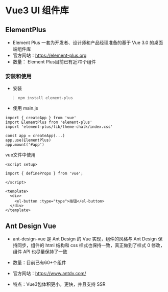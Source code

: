 # Vue3 UI 组件库

## ElementPlus

* Element Plus 一套为开发者、设计师和产品经理准备的基于 Vue 3.0 的桌面端组件库
* 官方网站：https://element-plus.org
* 数量： Element Plus目前已有近70个组件

### 安装和使用
* 安装
> `npm install element-plus`

* 使用
main.js
```
import { createApp } from 'vue'
import ElementPlus from 'element-plus'
import 'element-plus/lib/theme-chalk/index.css'

const app = createApp(...)
app.use(ElementPlus)
app.mount('#app')
```
vue文件中使用
```
<script setup>

import { defineProps } from 'vue';

</script>

<template>
  <div>
    <el-button :type="type">按钮</el-button>
  </div>
</template>

```



## Ant Design Vue

* ant-design-vue 是 Ant Design 的 Vue 实现，组件的风格与 Ant Design 保持同步，组件的 html 结构和 css 样式也保持一致，真正做到了样式 0 修改，组件 API 也尽量保持了一致

* 数量：目前已有60+个组件
* 官方网站：https://www.antdv.com/
* 特点：Vue3包体积更小，更快，并且支持 SSR